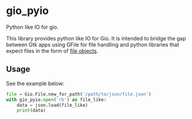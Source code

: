 # gio_pyio

Python like IO for gio.

This library provides python like IO for Gio. It is intended to bridge the gap
between Gtk apps using GFile for file handling and python libraries that
expect files in the form of 
[file objects](https://docs.python.org/3/glossary.html#term-file-object).

## Usage
See the example below:
```python
file = Gio.File.new_for_path('/path/to/json/file.json')
with gio_pyio.open('rb') as file_like:
    data = json.load(file_like)
    print(data)
```
